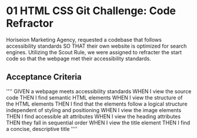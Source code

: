 # 01 HTML CSS Git Challenge: Code Refractor

Horiseion Marketing Agency, requested a codebase that follows accessibility standards SO THAT their own website is optimized for search engines. Utilizing the Scout Rule, we were assigned to refracter the start code so that the webpage met their accessibility standards.

## Acceptance Criteria 

''''
GIVEN a webpage meets accessibility standards
WHEN I view the source code
THEN I find semantic HTML elements
WHEN I view the structure of the HTML elements
THEN I find that the elements follow a logical structure independent of styling and positioning
WHEN I view the image elements
THEN I find accessible alt attributes
WHEN I view the heading attributes
THEN they fall in sequential order
WHEN I view the title element
THEN I find a concise, descriptive title
''''

